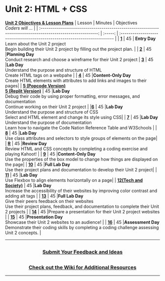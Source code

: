 # Unit 2: HTML + CSS 
[**Unit 2 Objectives & Lesson Plans**](https://docs.google.com/document/d/16Zkw1nx4RcCzxKJXPypLN329cmURgEOjwQyWXcYTcTw/edit)
|                                              Lesson                                                     | Minutes | Objectives<br> _Coders will ..._                                            |
| :-----------------------------------------------------------------------------------------------------------: | :-----: | :-------------------------------------------------------------------------- |
| [**1**](https://docs.google.com/presentation/d/1fRWr9SU_UNkoYx8DJWvLNJSM5t42yNIY7pyqeNDcJQ8/edit#slide=id.g13d702a8fb5_2_0) |   45    | **Entry Day**</br>Learn about the Unit 2 project</br>Begin building their Unit 2 project by filling out the project plan.                                       |
| [**2**](https://docs.google.com/presentation/d/12U_y_cofdBDFZLCeXZM-4ye0Gdx9lyQDpoEzF0IQfwE/edit#slide=id.gddba4abcce_0_0) |   45    |**Planning Day**</br> Conduct research and choose a wireframe for their Unit 2 project
| [**3**](https://docs.google.com/presentation/d/1rU8iuxR6LmKzYQua-zqWNssBzTdR_M_Deek3jwwHv10/edit?usp=sharing) |   45    |**Lab Day**</br> Understand the purpose and structure of HTML</br>Create HTML tags on a webpahe           |
| [**4**](https://docs.google.com/presentation/d/1-Zk7PkduMkUW5mkItZOqiPlqWNzKNmQVJf48HoIXZ38/edit?usp=sharing) |   45    |**Content-Only Day**</br> Create HTML elements with attributes to add links and images to their pages|
| [**5 (Popcode Version)**](https://docs.google.com/presentation/d/1oPPmf7uF8Asn5-JAG3NnjNl9WrTYu0Mkt5BFgqjKcms/edit?usp=sharing)</br>[**5 (Replit Version)**](https://docs.google.com/presentation/d/1S9e0n9cgLJQ0ys2p1v3UYXeB0uG5B3g3Qtw4x3Fyv3A/edit?usp=sharing) |   45    |**Lab Day**</br> Debug their code by using proper formatting, error messages, and documentation</br>Continue working on their Unit 2 project |
|[**6**](https://docs.google.com/presentation/d/1SJEi9hFJd9P9PFcpDjz4QTndKGpuj1DQHz_TTeJpkrQ/edit?usp=sharing) |   45    |**Lab Day**</br>Understand the purpose and structure of CSS</br>Select and HTML element and change its style using CSS|
| [**7**](https://docs.google.com/presentation/d/1FVHJLfdtGY8cVMm4cRWlGg1vjZTfwT9WVCkuCSrU5sw/edit?usp=sharing) |   45    |**Lab Day**</br>Understand the purpose of documentation</br>Learn how to navigate the Code Nation Reference Table and W3Schools                                             |
| [**8**](https://docs.google.com/presentation/d/1VorDy0-pB6KZAmJTrrKtbIckFAnX5F602v4oQGfmwPY/edit#slide=id.gddba4abcce_0_0) |   45    |**Lab Day**</br>Use class attributes and selectors to style groups of elements on the page|
| [**R**](https://docs.google.com/presentation/d/1wW97ec3mQicF4xehddYA88KmIQDi4zXG9WPVm9RSRFU/edit?usp=sharing) |   45    |**Review Day**</br> Review HTML and CSS concepts by completing a coding exercise and playing Kahoot! |
| [**9**](https://docs.google.com/presentation/d/1yhtV-mTfVPum813oP3_R4vsyaJTERAx-VuA9XoGVKWs/edit?usp=sharing) |   45    |**Content-Only Day**</br>Use the properties of the box model to change how things are displayed on the page|
| [**10**](https://docs.google.com/presentation/d/11Ir9Vhd7J_aPXfZ-YSGNXv9IysyxSyFWLfMQpHtdEe4/edit#slide=id.gddba4abcce_0_0) |   45    |**Full Lab Day**</br>Use their project plans and documentation to develop their Unit 2 project|
| [**11**](https://docs.google.com/presentation/d/1dOmshWZfP1bXezoqeEa3exaG-45zC54uXz481idHMqE/edit#slide=id.gddba4abcce_0_0) |   45    |**Lab Day**</br>Use Flexbox to align elements horizontally on a page|
| [**12(Tech and Society)**](https://docs.google.com/presentation/d/1_I2ZJ2OotQ0CI7egrpXzwE74oJvGmNAD0XYm9b0HArE/edit?usp=sharing) |   45    |**Lab Day**</br>Increase the accessibility of their websites by improving color contrast and adding alt tags |
| [**13**](https://docs.google.com/presentation/d/1hYYTrYt_x82T76ZTaVj7SIK-bCppeZ9Y7Y7rAa46utA/edit#slide=id.gddba4abcce_0_0) |   45    |**Full Lab Day**</br>Give their peers feedback on their websites</br>Use their project plans, feedback, and documentation to complete their Unit 2 projects |
| [**14**](https://docs.google.com/presentation/d/1WDbK99gSu-VUf_3FbtpdpSaq5UxAAx4Nq6hltqZ1wdU/edit?usp=sharing) |   45    |Prepare a presentation for their Unit 2 project websites |
| [**15**](https://docs.google.com/presentation/d/1roRyQWuMm9Ee7EOPnTcvk0Dwht14kWGgG2PCsU-LNhY/edit?usp=sharing) |   45    |**Presentation Day**</br>Showcase their Unit 2 websites to an audience! |
| [**16**](https://docs.google.com/presentation/d/18QyuUkubW8oJO6-TVSRnpcJkx9cu2LaYRTEJSr199go/edit#slide=id.gddba4abcce_0_0) |   45    |**Assessment Day**</br>Demonstrate their coding skills by completing a coding challenge assessing Unit 2 concepts. |


---
## <h3 align="center"><a href="https://docs.google.com/forms/d/e/1FAIpQLSeQPPd3u1y_vV9426DjRjgzQHrzsMAIbdsGCxEU5uRj3bTleQ/viewform?usp=sf_link">Submit Your Feedback and Ideas</a></h3>

## <h3 align="center"><a href="https://github.com/itscodenation/curriculum-22-23/wiki">Check out the Wiki for Additional Resources</a></h3>

---
